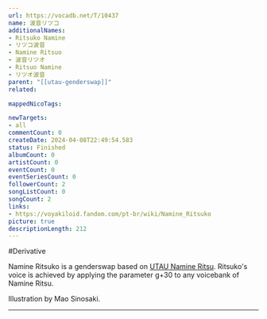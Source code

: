 ```yaml
---
url: https://vocadb.net/T/10437
name: 波音リツコ
additionalNames: 
- Ritsuko Namine
- リツコ波音
- Namine Ritsuo
- 波音リツオ
- Ritsuo Namine
- リツオ波音
parent: "[[utau-genderswap]]"
related:

mappedNicoTags:

newTargets:
- all
commentCount: 0
createDate: 2024-04-08T22:49:54.583
status: Finished
albumCount: 0
artistCount: 0
eventCount: 0
eventSeriesCount: 0
followerCount: 2
songListCount: 0
songCount: 2
links: 
- https://voyakiloid.fandom.com/pt-br/wiki/Namine_Ritsuko
picture: true
descriptionLength: 212
---
```


#Derivative

Namine Ritsuko is a genderswap based on [UTAU Namine Ritsu](https://vocadb.net/Ar/1746).
Ritsuko's voice is achieved by applying the parameter g+30 to any voicebank of Namine Ritsu.

Illustration by Mao Sinosaki.

---

